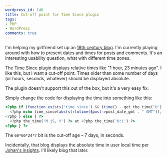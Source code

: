 ```yaml
---
wordpress_id: 146
title: Cut-off point for Time Since plugin
tags:
- PHP
- WordPress
comments: true
---
```

I'm helping my girlfriend set up an <a href="http://me.johannaost.com/18thcentury">18th century blog</a>. I'm currently playing around with how to present dates and times for posts and comments. It's an interesting usability question, what with different time zones.

The <a href="http://binarybonsai.com/wordpress/time-since/">Time Since plugin</a> displays relative times like "1 hour, 23 minutes ago". I like this, but I want a cut-off point. Times older than some number of days (or hours, seconds, whatever) should be displayed absolute.

The plugin doesn't support this out of the box, but it's a very easy fix.

<!--more-->

Simply change the code for displaying the time into something like this:

``` php
<?php if (function_exists('time_since') && (time() - get_the_time('U') < 60*60*24*7)) { // If < 7 days ago ?>
  <?php echo time_since(abs(strtotime($post->post_date_gmt . " GMT")), time()) ?> ago
<?php } else { ?>
  <?php the_time('M jS, Y') ?> at <?php the_time('H:i') ?>
<?php } ?>
```

The `60*60*24*7` bit is the cut-off age – 7 days, in seconds.

Incidentally, that blog displays the absolute time in user local time per <a href="http://ecmanaut.blogspot.com/2006/01/ajax-date-time-time-zones-best.html">Johan's insights</a>. I'll likely blog that later.
